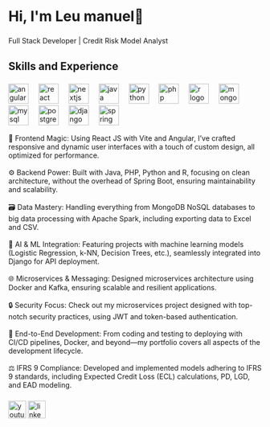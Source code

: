 <h1 align="left">Hi, I'm Leu manuel👋</h1>

###

<p align="left">Full Stack Developer | Credit Risk Model Analyst</p>

###

<h2 align="left">Skills and Experience</h2>

###
<div align="left">
  <img src="https://cdn.jsdelivr.net/gh/devicons/devicon/icons/angularjs/angularjs-original.svg" height="40" alt="angularjs logo"  />
  <img width="12" />
  <img src="https://cdn.jsdelivr.net/gh/devicons/devicon/icons/react/react-original.svg" height="40" alt="react logo"  />
  <img width="12" />
  <img src="https://cdn.jsdelivr.net/gh/devicons/devicon/icons/nextjs/nextjs-original.svg" height="40" alt="nextjs logo"  />
  <img width="12" />
  <img src="https://cdn.jsdelivr.net/gh/devicons/devicon/icons/java/java-original.svg" height="40" alt="java logo"  />
  <img width="12" />
  <img src="https://cdn.jsdelivr.net/gh/devicons/devicon/icons/python/python-original.svg" height="40" alt="python logo"  />
  <img width="12" />
  <img src="https://cdn.jsdelivr.net/gh/devicons/devicon/icons/php/php-original.svg" height="40" alt="php logo"  />
  <img width="12" />
  <img src="https://cdn.jsdelivr.net/gh/devicons/devicon/icons/r/r-original.svg" height="40" alt="r logo"  />
  <img width="12" />
  <img src="https://cdn.jsdelivr.net/gh/devicons/devicon/icons/mongodb/mongodb-original.svg" height="40" alt="mongodb logo"  />
  <img width="12" />
  <img src="https://cdn.jsdelivr.net/gh/devicons/devicon/icons/mysql/mysql-original.svg" height="40" alt="mysql logo"  />
  <img width="12" />
  <img src="https://cdn.jsdelivr.net/gh/devicons/devicon/icons/postgresql/postgresql-original.svg" height="40" alt="postgresql logo"  />
  <img width="12" />
  <img src="https://cdn.jsdelivr.net/gh/devicons/devicon/icons/django/django-plain.svg" height="40" alt="django logo"  />
  <img width="12" />
  <img src="https://cdn.jsdelivr.net/gh/devicons/devicon/icons/spring/spring-original.svg" height="40" alt="spring logo"  />
</div>

<p align="left">🎨 Frontend Magic: Using React JS with Vite and Angular, I’ve crafted responsive and dynamic user interfaces with a touch of custom design, all optimized for performance.<br><br>⚙️ Backend Power: Built with Java, PHP, Python and R, focusing on clean architecture, without the overhead of Spring Boot, ensuring maintainability and scalability.<br><br>🗃️ Data Mastery: Handling everything from MongoDB NoSQL databases to big data processing with Apache Spark, including exporting data to Excel and CSV.<br><br>🤖 AI & ML Integration: Featuring projects with machine learning models (Logistic Regression, k-NN, Decision Trees, etc.), seamlessly integrated into Django for API deployment.<br><br>🌐 Microservices & Messaging: Designed microservices architecture using Docker and Kafka, ensuring scalable and resilient applications.<br><br>🔒 Security Focus: Check out my microservices project designed with top-notch security practices, using JWT and token-based authentication.<br><br>🔄 End-to-End Development: From coding and testing to deploying with CI/CD pipelines, Docker, and beyond—my portfolio covers all aspects of the development lifecycle.<br><br>⚖️ IFRS 9 Compliance: Developed and implemented models adhering to IFRS 9 standards, including Expected Credit Loss (ECL) calculations, PD, LGD, and EAD modeling.</p>

###

<div align="left">
 <a href="https://www.youtube.com/@leua.manuel5180"> <img src="https://img.shields.io/static/v1?message=Youtube&logo=youtube&label=&color=FF0000&logoColor=white&labelColor=&style=for-the-badge" height="35" alt="youtube logo"  /></a>
  <a href="https://www.linkedin.com/in/leu-manuel"><img src="https://img.shields.io/static/v1?message=LinkedIn&logo=linkedin&label=&color=0077B5&logoColor=white&labelColor=&style=for-the-badge" height="35" alt="linkedin logo"  /></a>
</div>

###
